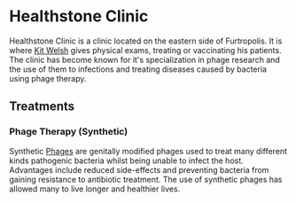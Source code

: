 # Healthstone Clinic

Healthstone Clinic is a clinic located on the eastern side of Furtropolis. It is where [Kit Welsh](../characters/kit.md) gives physical exams, treating or vaccinating his patients. The clinic has become known for it's specialization in phage research and the use of them to infections and treating diseases caused by bacteria using phage therapy.

## Treatments

### Phage Therapy (Synthetic)

Synthetic [Phages](https://en.wikipedia.org/wiki/Bacteriophage) are genitally modified phages used to treat many different kinds pathogenic bacteria whilst being unable to infect the host. Advantages include reduced side-effects and preventing bacteria from gaining resistance to antibiotic treatment. The use of synthetic phages has allowed many to live longer and healthier lives.
